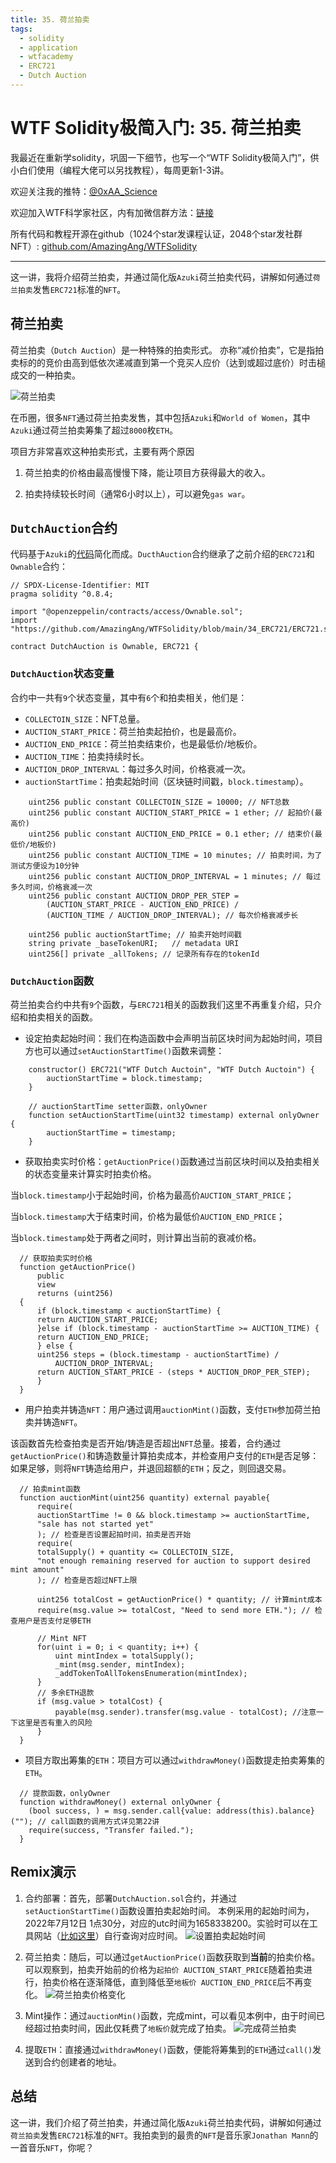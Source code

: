 ```yaml
---
title: 35. 荷兰拍卖
tags:
  - solidity
  - application
  - wtfacademy
  - ERC721
  - Dutch Auction
---
```


# WTF Solidity极简入门: 35. 荷兰拍卖

我最近在重新学solidity，巩固一下细节，也写一个“WTF Solidity极简入门”，供小白们使用（编程大佬可以另找教程），每周更新1-3讲。

欢迎关注我的推特：[@0xAA_Science](https://twitter.com/0xAA_Science)

欢迎加入WTF科学家社区，内有加微信群方法：[链接](https://discord.gg/5akcruXrsk)

所有代码和教程开源在github（1024个star发课程认证，2048个star发社群NFT）: [github.com/AmazingAng/WTFSolidity](https://github.com/AmazingAng/WTFSolidity)

-----

这一讲，我将介绍荷兰拍卖，并通过简化版`Azuki`荷兰拍卖代码，讲解如何通过`荷兰拍卖`发售`ERC721`标准的`NFT`。

## 荷兰拍卖

荷兰拍卖（`Dutch Auction`）是一种特殊的拍卖形式。 亦称“减价拍卖”，它是指拍卖标的的竞价由高到低依次递减直到第一个竞买人应价（达到或超过底价）时击槌成交的一种拍卖。

![荷兰拍卖](./img/35-1.png)

在币圈，很多`NFT`通过荷兰拍卖发售，其中包括`Azuki`和`World of Women`，其中`Azuki`通过荷兰拍卖筹集了超过`8000`枚`ETH`。

项目方非常喜欢这种拍卖形式，主要有两个原因

1. 荷兰拍卖的价格由最高慢慢下降，能让项目方获得最大的收入。

2. 拍卖持续较长时间（通常6小时以上），可以避免`gas war`。

## `DutchAuction`合约

代码基于`Azuki`的[代码](https://etherscan.io/address/0xed5af388653567af2f388e6224dc7c4b3241c544#code)简化而成。`DucthAuction`合约继承了之前介绍的`ERC721`和`Ownable`合约：

```solidity
// SPDX-License-Identifier: MIT
pragma solidity ^0.8.4;

import "@openzeppelin/contracts/access/Ownable.sol";
import "https://github.com/AmazingAng/WTFSolidity/blob/main/34_ERC721/ERC721.sol";

contract DutchAuction is Ownable, ERC721 {
```

### `DutchAuction`状态变量

合约中一共有`9`个状态变量，其中有`6`个和拍卖相关，他们是：

- `COLLECTOIN_SIZE`：NFT总量。
- `AUCTION_START_PRICE`：荷兰拍卖起拍价，也是最高价。
- `AUCTION_END_PRICE`：荷兰拍卖结束价，也是最低价/地板价。
- `AUCTION_TIME`：拍卖持续时长。
- `AUCTION_DROP_INTERVAL`：每过多久时间，价格衰减一次。
- `auctionStartTime`：拍卖起始时间（区块链时间戳，`block.timestamp`）。

```solidity
    uint256 public constant COLLECTOIN_SIZE = 10000; // NFT总数
    uint256 public constant AUCTION_START_PRICE = 1 ether; // 起拍价(最高价)
    uint256 public constant AUCTION_END_PRICE = 0.1 ether; // 结束价(最低价/地板价)
    uint256 public constant AUCTION_TIME = 10 minutes; // 拍卖时间，为了测试方便设为10分钟
    uint256 public constant AUCTION_DROP_INTERVAL = 1 minutes; // 每过多久时间，价格衰减一次
    uint256 public constant AUCTION_DROP_PER_STEP =
        (AUCTION_START_PRICE - AUCTION_END_PRICE) /
        (AUCTION_TIME / AUCTION_DROP_INTERVAL); // 每次价格衰减步长
    
    uint256 public auctionStartTime; // 拍卖开始时间戳
    string private _baseTokenURI;   // metadata URI
    uint256[] private _allTokens; // 记录所有存在的tokenId 
```

### `DutchAuction`函数
荷兰拍卖合约中共有`9`个函数，与`ERC721`相关的函数我们这里不再重复介绍，只介绍和拍卖相关的函数。

- 设定拍卖起始时间：我们在构造函数中会声明当前区块时间为起始时间，项目方也可以通过`setAuctionStartTime()`函数来调整：

```solidity
    constructor() ERC721("WTF Dutch Auctoin", "WTF Dutch Auctoin") {
        auctionStartTime = block.timestamp;
    }

    // auctionStartTime setter函数，onlyOwner
    function setAuctionStartTime(uint32 timestamp) external onlyOwner {
        auctionStartTime = timestamp;
    }
```

- 获取拍卖实时价格：`getAuctionPrice()`函数通过当前区块时间以及拍卖相关的状态变量来计算实时拍卖价格。

当`block.timestamp`小于起始时间，价格为最高价`AUCTION_START_PRICE`；

当`block.timestamp`大于结束时间，价格为最低价`AUCTION_END_PRICE`；

当`block.timestamp`处于两者之间时，则计算出当前的衰减价格。

```solidity
  // 获取拍卖实时价格
  function getAuctionPrice()
      public
      view
      returns (uint256)
  {
      if (block.timestamp < auctionStartTime) {
      return AUCTION_START_PRICE;
      }else if (block.timestamp - auctionStartTime >= AUCTION_TIME) {
      return AUCTION_END_PRICE;
      } else {
      uint256 steps = (block.timestamp - auctionStartTime) /
          AUCTION_DROP_INTERVAL;
      return AUCTION_START_PRICE - (steps * AUCTION_DROP_PER_STEP);
      }
  }
```

- 用户拍卖并铸造`NFT`：用户通过调用`auctionMint()`函数，支付`ETH`参加荷兰拍卖并铸造`NFT`。

该函数首先检查拍卖是否开始/铸造是否超出`NFT`总量。接着，合约通过`getAuctionPrice()`和铸造数量计算拍卖成本，并检查用户支付的`ETH`是否足够：如果足够，则将`NFT`铸造给用户，并退回超额的`ETH`；反之，则回退交易。

```solidity
  // 拍卖mint函数
  function auctionMint(uint256 quantity) external payable{
      require(
      auctionStartTime != 0 && block.timestamp >= auctionStartTime,
      "sale has not started yet"
      ); // 检查是否设置起拍时间，拍卖是否开始
      require(
      totalSupply() + quantity <= COLLECTOIN_SIZE,
      "not enough remaining reserved for auction to support desired mint amount"
      ); // 检查是否超过NFT上限

      uint256 totalCost = getAuctionPrice() * quantity; // 计算mint成本
      require(msg.value >= totalCost, "Need to send more ETH."); // 检查用户是否支付足够ETH
      
      // Mint NFT
      for(uint i = 0; i < quantity; i++) {
          uint mintIndex = totalSupply();
          _mint(msg.sender, mintIndex);
          _addTokenToAllTokensEnumeration(mintIndex);
      }
      // 多余ETH退款
      if (msg.value > totalCost) {
          payable(msg.sender).transfer(msg.value - totalCost); //注意一下这里是否有重入的风险
      }
  }
```

- 项目方取出筹集的`ETH`：项目方可以通过`withdrawMoney()`函数提走拍卖筹集的`ETH`。

```solidity
  // 提款函数，onlyOwner
  function withdrawMoney() external onlyOwner {
    (bool success, ) = msg.sender.call{value: address(this).balance}(""); // call函数的调用方式详见第22讲
    require(success, "Transfer failed.");
  }
```
## Remix演示

1. 合约部署：首先，部署`DutchAuction.sol`合约，并通过`setAuctionStartTime()`函数设置拍卖起始时间。
本例采用的起始时间为，2022年7月12日 1点30分，对应的utc时间为1658338200。实验时可以在工具网站（[比如这里](https://tool.chinaz.com/tools/unixtime.aspx)）自行查询对应时间。
![设置拍卖起始时间](./img/35-2.png)

2. 荷兰拍卖：随后，可以通过`getAuctionPrice()`函数获取到**当前**的拍卖价格。可以观察到，拍卖开始前的价格为`起拍价 AUCTION_START_PRICE`随着拍卖进行，拍卖价格在逐渐降低，直到降低至`地板价 AUCTION_END_PRICE`后不再变化。
![荷兰拍卖价格变化](./img/35-3.png)

3. Mint操作：通过`auctionMin()`函数，完成mint，可以看见本例中，由于时间已经超过拍卖时间，因此仅耗费了`地板价`就完成了拍卖。
![完成荷兰拍卖](./img/35-4.png)

4. 提取`ETH`：直接通过`withdrawMoney()`函数，便能将筹集到的`ETH`通过`call()`发送到合约创建者的地址。

## 总结

这一讲，我们介绍了荷兰拍卖，并通过简化版`Azuki`荷兰拍卖代码，讲解如何通过`荷兰拍卖`发售`ERC721`标准的`NFT`。我拍卖到的最贵的`NFT`是音乐家`Jonathan Mann`的一首音乐`NFT`，你呢？
